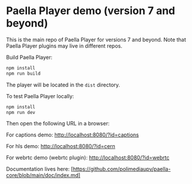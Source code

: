 # Paella Player demo (version 7 and beyond)

This is the main repo of Paella Player for versions 7 and beyond. Note that Paella Player plugins may live in different repos.

Build Paella Player:

```zsh
npm install
npm run build
```

The player will be located in the `dist` directory.

To test Paella Player locally:

```zsh
npm install
npm run dev
```

Then open the following URL in a browser:

For captions demo:
[http://localhost:8080/?id=captions](http://localhost:8080/?id=captions)

For hls demo:
[http://localhost:8080/?id=cern](http://localhost:8080/?id=hls)

For webrtc demo (webrtc plugin):
[http://localhost:8080/?id=webrtc](http://localhost:8080/?id=webrtc)

Documentation lives here:
[https://github.com/polimediaupv/paella-core/blob/main/doc/index.md]

